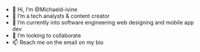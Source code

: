 - 👋 Hi, I’m @Michaeld-ivine
- 👀 I’m a tech analysts & content creator
- 🌱 I’m currently into software engineering web designing and mobile app dev
- 💞️ I’m looking to collaborate
- 📫 Reach me on the email on my bio

<!---
Michaeld-ivine/Michaeld-ivine is a ✨ special ✨ repository because its `README.md` (this file) appears on your GitHub profile.
You can click the Preview link to take a look at your changes.
--->
